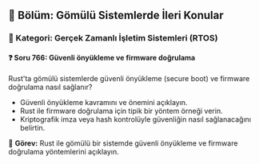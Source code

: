 ## 📘 Bölüm: Gömülü Sistemlerde İleri Konular
### 🔹 Kategori: Gerçek Zamanlı İşletim Sistemleri (RTOS)
#### ❓ Soru 766: Güvenli önyükleme ve firmware doğrulama

Rust'ta gömülü sistemlerde güvenli önyükleme (secure boot) ve firmware doğrulama nasıl sağlanır?

- Güvenli önyükleme kavramını ve önemini açıklayın.
- Rust ile firmware doğrulama için tipik bir yöntem örneği verin.
- Kriptografik imza veya hash kontrolüyle güvenliğin nasıl sağlanacağını belirtin.

🔧 **Görev:** Rust ile gömülü bir sistemde güvenli önyükleme ve firmware doğrulama yöntemlerini açıklayın.
